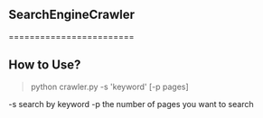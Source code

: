 ## SearchEngineCrawler
========================

How to Use?
------------------
> python crawler.py -s 'keyword' [-p pages] 

-s search by keyword
-p the number of pages you want to search
